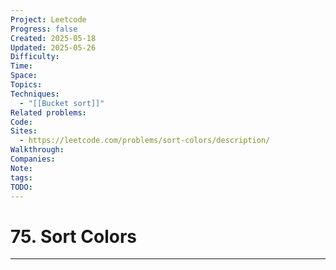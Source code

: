```yaml
---
Project: Leetcode
Progress: false
Created: 2025-05-18
Updated: 2025-05-26
Difficulty: 
Time: 
Space: 
Topics: 
Techniques:
  - "[[Bucket sort]]"
Related problems: 
Code: 
Sites:
  - https://leetcode.com/problems/sort-colors/description/
Walkthrough: 
Companies: 
Note: 
tags: 
TODO: 
---
```

# 75. Sort Colors
---
